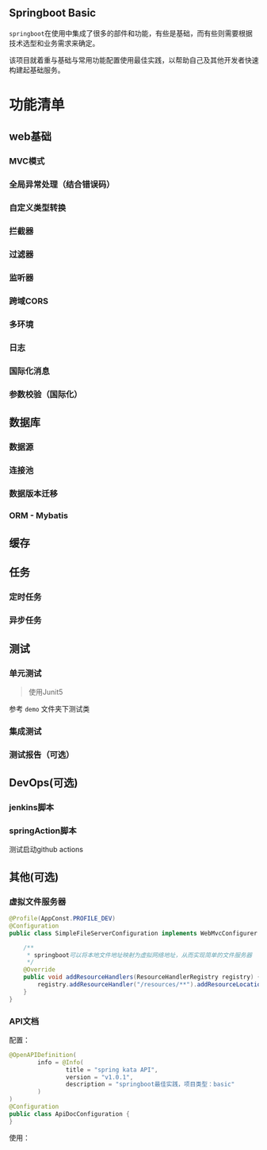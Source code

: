 ## Springboot Basic

`springboot`在使用中集成了很多的部件和功能，有些是基础，而有些则需要根据技术选型和业务需求来确定。

该项目就着重与基础与常用功能配置使用最佳实践，以帮助自己及其他开发者快速构建起基础服务。

# 功能清单

## web基础

### MVC模式

### 全局异常处理（结合错误码） 

### 自定义类型转换

### 拦截器

### 过滤器

### 监听器

### 跨域CORS

### 多环境

### 日志

### 国际化消息

### 参数校验（国际化）


## 数据库

### 数据源

### 连接池

### 数据版本迁移

### ORM - Mybatis

## 缓存

## 任务

### 定时任务



### 异步任务

## 测试

### 单元测试

> 使用Junit5

参考 `demo` 文件夹下测试类 

### 集成测试



### 测试报告（可选）

## DevOps(可选)

### jenkins脚本

### springAction脚本

测试启动github actions

## 其他(可选)

### 虚拟文件服务器

```java
@Profile(AppConst.PROFILE_DEV)
@Configuration
public class SimpleFileServerConfiguration implements WebMvcConfigurer {

    /**
     * springboot可以将本地文件地址映射为虚拟网络地址，从而实现简单的文件服务器
     */
    @Override
    public void addResourceHandlers(ResourceHandlerRegistry registry) {
        registry.addResourceHandler("/resources/**").addResourceLocations("file:E:/develop/files/resources/");
    }
}
```

### API文档

配置：

```java
@OpenAPIDefinition(
        info = @Info(
                title = "spring kata API",
                version = "v1.0.1",
                description = "springboot最佳实践，项目类型：basic"
        )
)
@Configuration
public class ApiDocConfiguration {
}
```

使用：

```java

```








